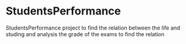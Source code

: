 # StudentsPerformance
StudentsPerformance project to find the relation between the life and studing and analysis the grade of the exams to find the relation

